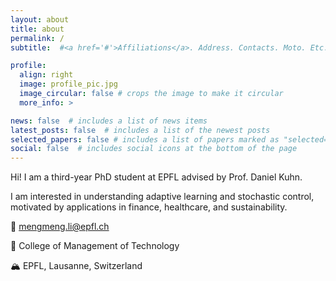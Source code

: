 ```yaml
---
layout: about
title: about
permalink: /
subtitle:  #<a href='#'>Affiliations</a>. Address. Contacts. Moto. Etc.

profile:
  align: right
  image: profile_pic.jpg
  image_circular: false # crops the image to make it circular
  more_info: >

news: false  # includes a list of news items
latest_posts: false  # includes a list of the newest posts
selected_papers: false # includes a list of papers marked as "selected={true}"
social: false  # includes social icons at the bottom of the page
---
```


Hi! I am a third-year PhD student at EPFL advised by Prof. Daniel Kuhn.

I am interested in understanding adaptive learning and stochastic control, motivated by applications in finance, healthcare, and sustainability.

📧 mengmeng.li@epfl.ch 

📡 College of Management of Technology
 
🏔️ EPFL, Lausanne, Switzerland